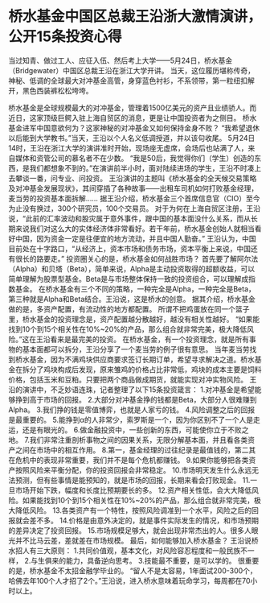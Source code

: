 # 桥水基金中国区总裁王沿浙大激情演讲，公开15条投资心得

当过知青、做过工人、应征入伍、然后考上大学——5月24日，桥水基金（Bridgewater）中国区总裁王沿在浙江大学开讲。
当天，这位履历堪称传奇，神秘、低调的全球最大对冲基金高管，身穿蓝色衬衫，不系领带，第一粒纽扣解开，黑色西装裤松松垮垮。

桥水基金是全球规模最大的对冲基金，管理着1500亿美元的资产且业绩骄人。而近日，这家顶级巨鳄入驻上海自贸区的消息，更是让中国投资者为之侧目。
桥水基金进军中国意欲何为？这家神秘的对冲基金又如何保持金身不败？
“我希望退休以后能到大学教书。”当天，王沿以个人名义低调授道，并以该句收尾。
5月24日14时，王沿在浙江大学的演讲准时开始，现场座无虚席，会场后也站满了人，来自媒体和资管公司的慕名者不在少数。
“我是50后，我觉得你们（学生）创造的东西，是我们都想象不到的。”在演讲前半小时，面对陆续进场的学生，王沿不时凑上去攀谈一番，问专业、问投资。
王沿演讲的主题叫《桥水基金的全天候交易策略及对冲基金发展现状》，其间穿插了各种故事——出租车司机如何打败基金经理，麦当劳的投资基本面拆解……
据王沿介绍，桥水基金三个首席信息官（CIO）至今为止没有换过，300个研究员，100个交易员。
对于为何在上海自贸区注册，王沿说，“此前的汇率波动和股灾属于意外事件，跟中国的基本面没什么关系，而从长期来说我们对这么大的实体经济体非常看好。若干年前，桥水基金创始人就相当看好中国，因为资金一定是往便宜的地方流动，并且中国人勤奋。”
王沿认为，中国目前处在十字路口，“从经济上，资本市场和债务市场，资本平衡上来说，中国还有很长的路要走。”
投资圈关心的是，桥水基金如何战胜市场？
首先要了解阿尔法（Alpha）和贝塔（Beta），简单来说，Alpha是主动投资取得的超额收益，可以简单理解为股票型基金。Beta是与市场整体保持一致的投资组合，可以理解成指数基金。
在桥水基金有三个不同的策略，一种完全是Alpha，一种完全是Beta，第三种就是Alpha和Beta结合。王沿说，这是桥水的创意。
据其介绍，桥水基金做的是，多资产配置，有流动性的地方都配置。
所谓不把鸡蛋放在同一个篮子里，桥水基金的投资理念是，资产配置越分散越好，越没有相关性越好。
“如果能找到10个到15个相关性在10%~20%的产品，那么组合就非常完美，极大降低风险。”这在王沿看来是最完美的投资。
在桥水基金，有一个投资理念，就是所有事物的基本面都可以拆分，王沿分享了一个麦当劳的例子很有意思。
当年麦当劳找到桥水基金，因为不满鸡块供应商要求签订长期订单，希望寻求解决之道。桥水基金在拆分了鸡块构成后发现，原来雏鸡的价格占比非常低，鸡块的成本主要是饲料价格，包括玉米和豆粕。只要把两个商品做成期货，就能实现对冲实物风险。
王沿的演讲中，不乏妙语连珠，记者整理了以下15条投资箴言：
1.对冲基金是希望能够挣到高于市场的回报。
2.大部分对冲基金挣的钱都是Beta，大部分人很难赚到Alpha。
3.我们挣的钱是零值博弈，也就是人家亏的钱。
4.风险调整之后的回报是最重要的。
5.能挣到α的人非常少，索罗斯是一个，因为你区别不了一个人是走运，还是有眼光的。
6.做金融投资中，一些创新的东西，可能使你立于不败之地。
7.我们非常注重剖析事物之间的因果关系，无限分解基本面，并且看各类资产之间在市场中的相互作用。
8.第一，基金经理的过往纪录是最值钱的，第二其在危机中的表现非常重要，我们并不是每个危机都赚钱。
9.如果你能够把各类资产按照风险来平衡分配，你的投资回报会非常稳定。
10.市场明天发生什么永远无法预测，但有些事情是能预知的，就是市场的回报，长期来看会打败现金。
11.一旦市场开始下跌，幅度和长度比预期要长的多。
12.资产相关性低，会大大降低风险。如果能找到10个到15个相关性在10%~20%的产品，那么组合就非常完美，极大降低风险。
13.各类资产有一个特性，按照风险调准到一个水平，风险之后的回报就会差不多。
14.价格是由意外决定的，就是事件实际发生的情况，和市场预期的差异决定了投资回报。
15.市场规模足够大，就会出现非常杰出的人。很多人眼光并不比马云差，差就差在市场规模。
最后，如何能够加入桥水基金？
王沿说桥水招人有三大原则：
1.共同价值观，基本文化，对风险容忍程度和一般民族不一样，
2.与生俱来的能力，具备逆向思考。
3.技能最不重要，是可以学的。
很重要的是，桥水基金不太招金融学毕业的。
“留人不是太容易，1年面试200-300个，哈佛去年100个人才招了2个。”王沿说，进入桥水意味着玩命学习，每周都在70小时以上。




